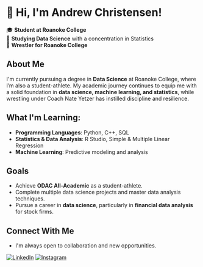 # 👋 Hi, I'm Andrew Christensen!

🎓 **Student at Roanoke College**  
🧠 **Studying Data Science** with a concentration in Statistics  
🤼 **Wrestler for Roanoke College**

## About Me
I'm currently pursuing a degree in **Data Science** at Roanoke College, where I’m also a student-athlete. My academic journey continues to equip me with a solid foundation in **data science, machine learning, and statistics**, while wrestling under Coach Nate Yetzer has instilled discipline and resilience.

## What I'm Learning:
- **Programming Languages**: Python, C++, SQL  
- **Statistics & Data Analysis**: R Studio, Simple & Multiple Linear Regression  
- **Machine Learning**: Predictive modeling and analysis  

## Goals
- Achieve **ODAC All-Academic** as a student-athlete.
- Complete multiple data science projects and master data analysis techniques.
- Pursue a career in **data science**, particularly in **financial data analysis** for stock firms.

## Connect With Me
- I'm always open to collaboration and new opportunities. 

[![LinkedIn](https://img.shields.io/badge/LinkedIn-blue?style=flat-square&logo=linkedin)](https://www.linkedin.com/in/andrew-christensen-603996317/) 
[![Instagram](https://img.shields.io/badge/Instagram-E4405F?style=flat-square&logo=instagram&logoColor=white)](https://www.instagram.com/christenseaj1/)

